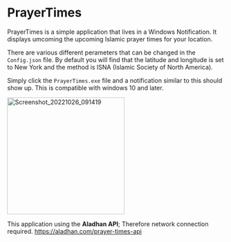 # PrayerTimes
PrayerTimes is a simple application that lives in a Windows Notification. It displays umcoming the upcoming Islamic prayer times for your location. 

There are various different perameters that can be changed in the `Config.json` file. By default you will find that the latitude and longitude is set to New York and the method is ISNA (Islamic Society of North America).

Simply click the `PrayerTimes.exe` file and a notification similar to this should show up. This is compatible with windows 10 and later.

<img width="271" alt="Screenshot_20221026_091419" src="https://user-images.githubusercontent.com/80134790/198168183-5ede569c-1675-430b-afab-e54bce8a4791.png">



This application using the **Aladhan API**; Therefore network connection required.  https://aladhan.com/prayer-times-api 
